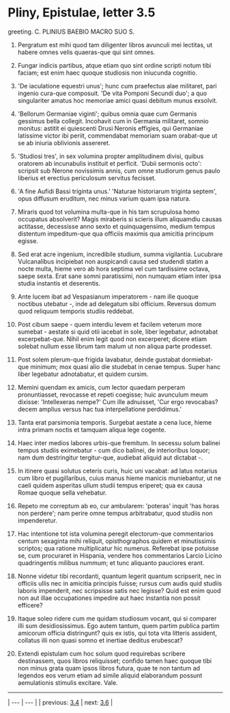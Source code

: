 # Pliny, Epistulae, letter 3.5

greeting. C. PLINIUS BAEBIO MACRO SUO S.



1. Pergratum est mihi quod tam diligenter libros avunculi mei lectitas, ut habere omnes velis quaeras-que qui sint omnes.



2. Fungar indicis partibus, atque etiam quo sint ordine scripti notum tibi faciam; est enim haec quoque studiosis non iniucunda cognitio.



3. 'De iaculatione equestri unus'; hunc cum praefectus alae militaret, pari ingenio cura-que composuit. 'De vita Pomponi Secundi duo'; a quo singulariter amatus hoc memoriae amici quasi debitum munus exsolvit.



4. 'Bellorum Germaniae viginti'; quibus omnia quae cum Germanis gessimus bella collegit. Incohavit cum in Germania militaret, somnio monitus: astitit ei quiescenti Drusi Neronis effigies, qui Germaniae latissime victor ibi periit, commendabat memoriam suam orabat-que ut se ab iniuria oblivionis assereret.



5. 'Studiosi tres', in sex volumina propter amplitudinem divisi, quibus oratorem ab incunabulis instituit et perficit. 'Dubii sermonis octo': scripsit sub Nerone novissimis annis, cum omne studiorum genus paulo liberius et erectius periculosum servitus fecisset.



6. 'A fine Aufidi Bassi triginta unus.' 'Naturae historiarum triginta septem', opus diffusum eruditum, nec minus varium quam ipsa natura.



7. Miraris quod tot volumina multa-que in his tam scrupulosa homo occupatus absolverit? Magis miraberis si scieris illum aliquamdiu causas actitasse, decessisse anno sexto et quinquagensimo, medium tempus distentum impeditum-que qua officiis maximis qua amicitia principum egisse.



8. Sed erat acre ingenium, incredibile studium, summa vigilantia. Lucubrare Vulcanalibus incipiebat non auspicandi causa sed studendi statim a nocte multa, hieme vero ab hora septima vel cum tardissime octava, saepe sexta. Erat sane somni paratissimi, non numquam etiam inter ipsa studia instantis et deserentis.



9. Ante lucem ibat ad Vespasianum imperatorem - nam ille quoque noctibus utebatur -, inde ad delegatum sibi officium. Reversus domum quod reliquum temporis studiis reddebat.



10. Post cibum saepe - quem interdiu levem et facilem veterum more sumebat - aestate si quid otii iacebat in sole, liber legebatur, adnotabat excerpebat-que. Nihil enim legit quod non excerperet; dicere etiam solebat nullum esse librum tam malum ut non aliqua parte prodesset.



11. Post solem plerum-que frigida lavabatur, deinde gustabat dormiebat-que minimum; mox quasi alio die studebat in cenae tempus. Super hanc liber legebatur adnotabatur, et quidem cursim.



12. Memini quendam ex amicis, cum lector quaedam perperam pronuntiasset, revocasse et repeti coegisse; huic avunculum meum dixisse: 'Intellexeras nempe?' Cum ille adnuisset, 'Cur ergo revocabas? decem amplius versus hac tua interpellatione perdidimus.'



13. Tanta erat parsimonia temporis. Surgebat aestate a cena luce, hieme intra primam noctis et tamquam aliqua lege cogente.



14. Haec inter medios labores urbis-que fremitum. In secessu solum balinei tempus studiis eximebatur - cum dico balinei, de interioribus loquor; nam dum destringitur tergitur-que, audiebat aliquid aut dictabat -.



15. In itinere quasi solutus ceteris curis, huic uni vacabat: ad latus notarius cum libro et pugillaribus, cuius manus hieme manicis muniebantur, ut ne caeli quidem asperitas ullum studii tempus eriperet; qua ex causa Romae quoque sella vehebatur.



16. Repeto me correptum ab eo, cur ambularem: 'poteras' inquit 'has horas non perdere'; nam perire omne tempus arbitrabatur, quod studiis non impenderetur.



17. Hac intentione tot ista volumina peregit electorum-que commentarios centum sexaginta mihi reliquit, opisthographos quidem et minutissimis scriptos; qua ratione multiplicatur hic numerus. Referebat ipse potuisse se, cum procuraret in Hispania, vendere hos commentarios Larcio Licino quadringentis milibus nummum; et tunc aliquanto pauciores erant.



18. Nonne videtur tibi recordanti, quantum legerit quantum scripserit, nec in officiis ullis nec in amicitia principis fuisse; rursus cum audis quid studiis laboris impenderit, nec scripsisse satis nec legisse? Quid est enim quod non aut illae occupationes impedire aut haec instantia non possit efficere?



19. Itaque soleo ridere cum me quidam studiosum vocant, qui si comparer illi sum desidiosissimus. Ego autem tantum, quem partim publica partim amicorum officia distringunt? quis ex istis, qui tota vita litteris assident, collatus illi non quasi somno et inertiae deditus erubescat?



20. Extendi epistulam cum hoc solum quod requirebas scribere destinassem, quos libros reliquisset; confido tamen haec quoque tibi non minus grata quam ipsos libros futura, quae te non tantum ad legendos eos verum etiam ad simile aliquid elaborandum possunt aemulationis stimulis excitare. Vale.



---

| --- | --- |
| previous: [3.4](../3.4/) | next: [3.6](../3.6/) |